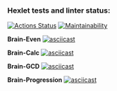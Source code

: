 ### Hexlet tests and linter status:
[![Actions Status](https://github.com/Anton-95/python-project-49/actions/workflows/hexlet-check.yml/badge.svg)](https://github.com/Anton-95/python-project-49/actions)
[![Maintainability](https://api.codeclimate.com/v1/badges/0c0398dc794e6fd5cbc6/maintainability)](https://codeclimate.com/github/Anton-95/python-project-49/maintainability)

**Brain-Even**
[![asciicast](https://asciinema.org/a/QQk2PvJfsgrN8ZRQ2oP5adDnl.svg)](https://asciinema.org/a/QQk2PvJfsgrN8ZRQ2oP5adDnl)

**Brain-Calc**
[![asciicast](https://asciinema.org/a/ff2sJDKPfO73NSAV95TYamEkM.svg)](https://asciinema.org/a/ff2sJDKPfO73NSAV95TYamEkM)

**Brain-GCD**
[![asciicast](https://asciinema.org/a/kD4SjLAE2Tb7Gfz5NzxlBD9li.svg)](https://asciinema.org/a/kD4SjLAE2Tb7Gfz5NzxlBD9li)

**Brain-Progression**
[![asciicast](https://asciinema.org/a/Yf18Gbpx8ThpvV0cWVBoCnlm9.svg)](https://asciinema.org/a/Yf18Gbpx8ThpvV0cWVBoCnlm9)
